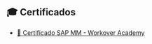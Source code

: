 ## 🎓 Certificados

- [📄 Certificado SAP MM - Workover Academy](certificados/certificado_worker_sap_mm.pdf)
